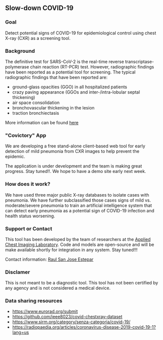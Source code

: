 ## Slow-down COVID-19

### Goal
Detect potential signs of COVID-19 for epidemiological control using chest X-ray (CXR) as a screening tool.

### Background
The definitive test for SARS-CoV-2 is the real-time reverse transcriptase-polymerase chain reaction (RT-PCR) test. However, radiographic findings have been reported as a potential tool for screening. The typical radiographic findings that have been reported are:
- ground-glass opacities (GGO) in all hospitalized patients
- crazy paving appearance (GGOs and inter-/intra-lobular septal thickening)
- air space consolidation
- bronchovascular thickening in the lesion
- traction bronchiectasis

More information can be found [here](https://radiopaedia.org/articles/coronavirus-disease-2019-covid-19-1?lang=us)

### "Covictory" App
We are developing a free stand-alone client-based web tool for early detection of mild pneumonia from CXR images to help prevent the epidemic. 

The application is under development and the team is making great progress. Stay tuned!!. We hope to have a demo site early next week.

### How does it work?
We have used three major public X-ray databases to isolate cases with pneumonia. We have further subclassified those cases signs of mild vs. moderate/severe pneumonia to train an artificial intelligence system that can detect early pneumonia as a potential sign of COVID-19 infection and health status worsening.  

### Support or Contact
This tool has been developed by the team of researchers at the [Applied Chest Imaging Laboratory](acil.med.harvard.edu). 
Code and models are open-source and will be make available shortly for integration in any system. Stay tuned!!!

Contact information: [Raul San Jose Estepar](rsanjose@bwh.harvard.edu)

### Disclamer
This is not meant to be a diagnostic tool. This tool has not been certified by any agency and is not considered a medical device.

### Data sharing resources
- https://www.eurorad.org/submit
- https://github.com/ieee8023/covid-chestxray-dataset
- https://www.sirm.org/category/senza-categoria/covid-19/
- https://radiopaedia.org/articles/coronavirus-disease-2019-covid-19-1?lang=us
